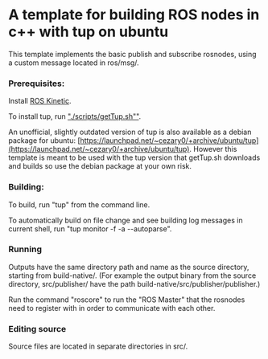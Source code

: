 # A template for building ROS nodes in c++ with tup on ubuntu

This template implements the basic publish and subscribe rosnodes, using a custom message located in ros/msg/.

### Prerequisites:
Install [ROS Kinetic](http://wiki.ros.org/kinetic/Installation/Ubuntu).

To install tup, run ["./scripts/getTup.sh""](scripts/getTup.sh).

An unofficial, slightly outdated version of tup is also available as a debian package for ubuntu: [https://launchpad.net/~cezary0/+archive/ubuntu/tup](https://launchpad.net/~cezary0/+archive/ubuntu/tup). However this template is meant to be used with the tup version that getTup.sh downloads and builds so use the debian package at your own risk.

### Building:
To build, run "tup" from the command line.

To automatically build on file change and see building log messages in current shell, run "tup monitor -f -a --autoparse".

### Running
Outputs have the same directory path and name as the source directory, starting from build-native/.
(For example the output binary from the source directory, src/publisher/ have the path build-native/src/publisher/publisher.)

Run the command "roscore" to run the "ROS Master" that the rosnodes need to register with in order to communicate with each other.

### Editing source
Source files are located in separate directories in src/.
